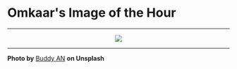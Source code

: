 # Omkaar's Image of the Hour

---

<div align="center">

<a href="https://unsplash.com/photos/shadow-of-a-person-in-a-hat-waving-on-sand-NuHrMrC5rlk">
  <img src="https://images.unsplash.com/photo-1755217908514-785dbc5ad381?crop=entropy&cs=tinysrgb&fit=max&fm=jpg&ixid=M3w3NjA2Nzh8MHwxfHJhbmRvbXx8fHx8fHx8fDE3NTU3OTIwMDB8&ixlib=rb-4.1.0&q=80&w=1080" style="max-width:100%; height:auto;">
</a>



</div>

---

**Photo by** [Buddy AN](https://unsplash.com/@stbuddyp) **on Unsplash**
